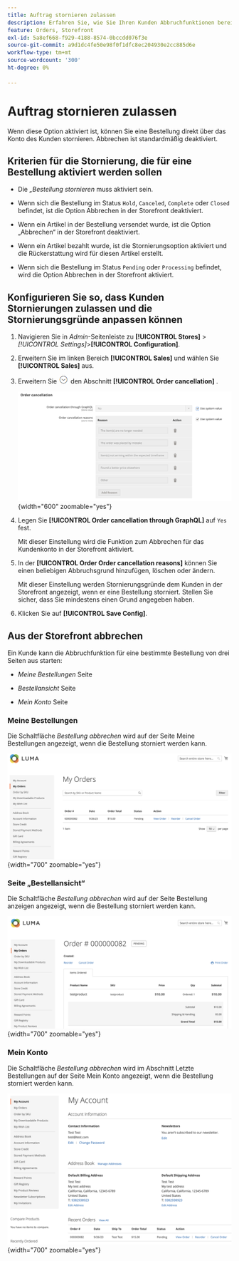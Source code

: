 ```yaml
---
title: Auftrag stornieren zulassen
description: Erfahren Sie, wie Sie Ihren Kunden Abbruchfunktionen bereitstellen können.
feature: Orders, Storefront
exl-id: 5a8ef668-f929-4188-8574-0bccdd076f3e
source-git-commit: a9d1dc4fe50e98f0f1dfc8ec204930e2cc885d6e
workflow-type: tm+mt
source-wordcount: '300'
ht-degree: 0%

---
```


# Auftrag stornieren zulassen

Wenn diese Option aktiviert ist, können Sie eine Bestellung direkt über das Konto des Kunden stornieren. Abbrechen ist standardmäßig deaktiviert.

## Kriterien für die Stornierung, die für eine Bestellung aktiviert werden sollen

- Die _„Bestellung stornieren_ muss aktiviert sein.

- Wenn sich die Bestellung im Status `Hold`, `Canceled`, `Complete` oder `Closed` befindet, ist die Option Abbrechen in der Storefront deaktiviert.

- Wenn ein Artikel in der Bestellung versendet wurde, ist die Option „Abbrechen“ in der Storefront deaktiviert.

- Wenn ein Artikel bezahlt wurde, ist die Stornierungsoption aktiviert und die Rückerstattung wird für diesen Artikel erstellt.

- Wenn sich die Bestellung im Status `Pending` oder `Processing` befindet, wird die Option Abbrechen in der Storefront aktiviert.

## Konfigurieren Sie so, dass Kunden Stornierungen zulassen und die Stornierungsgründe anpassen können

1. Navigieren Sie in _Admin_-Seitenleiste zu **[!UICONTROL Stores]** > _[!UICONTROL Settings]_>**[!UICONTROL Configuration]**.

1. Erweitern Sie im linken Bereich **[!UICONTROL Sales]** und wählen Sie **[!UICONTROL Sales]** aus.

1. Erweitern Sie ![Erweiterungsauswahl](../assets/icon-display-expand.png) den Abschnitt **[!UICONTROL Order cancellation]** .

   ![Stornierungsoptionen für Bestellungen](../configuration-reference/sales/assets/sales-order-cancellation.png){width="600" zoomable="yes"}

1. Legen Sie **[!UICONTROL Order cancellation through GraphQL]** auf `Yes` fest.

   Mit dieser Einstellung wird die Funktion zum Abbrechen für das Kundenkonto in der Storefront aktiviert.

1. In der **[!UICONTROL Order Order cancellation reasons]** können Sie einen beliebigen Abbruchsgrund hinzufügen, löschen oder ändern.

   Mit dieser Einstellung werden Stornierungsgründe dem Kunden in der Storefront angezeigt, wenn er eine Bestellung storniert.
Stellen Sie sicher, dass Sie mindestens einen Grund angegeben haben.

1. Klicken Sie auf **[!UICONTROL Save Config]**.

## Aus der Storefront abbrechen

Ein Kunde kann die Abbruchfunktion für eine bestimmte Bestellung von drei Seiten aus starten:

- _Meine Bestellungen_ Seite

- _Bestellansicht_ Seite

- _Mein Konto_ Seite

### Meine Bestellungen

Die Schaltfläche _Bestellung abbrechen_ wird auf der Seite Meine Bestellungen angezeigt, wenn die Bestellung storniert werden kann.

![Beispiel-Storefront - Seite „Meine Bestellungen“](./assets/my-order-page-view-cancel.png){width="700" zoomable="yes"}

### Seite „Bestellansicht“

Die Schaltfläche _Bestellung abbrechen_ wird auf der Seite Bestellung anzeigen angezeigt, wenn die Bestellung storniert werden kann.

![Seite mit den Bestelldetails](./assets/order-view-page-cancel.png){width="700" zoomable="yes"}

### Mein Konto

Die Schaltfläche _Bestellung abbrechen_ wird im Abschnitt Letzte Bestellungen auf der Seite Mein Konto angezeigt, wenn die Bestellung storniert werden kann.

![Seite Mein Konto](./assets/my-account-page-view-cancel.png){width="700" zoomable="yes"}
